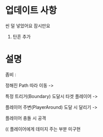 # 업데이트 사항


씬 덜 넣었어요 잠시만요


1. 탄흔 추가


# 설명




좀비 :



정해진 Path 따라 이동 ->


특정 트리거(Boundary) 도달시 타겟 플레이어 ->


플레이어 주변(PlayerAround) 도달 시 달리기 ->


플레이어 충돌 시 공격


(( 플레이어에게 데미지 주는 부분 미구현
